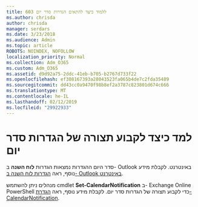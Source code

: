 ```yaml
---
title: 603 ללמוד כיצד להתאים הגדרות סדר יום
ms.author: chrisda
author: chrisda
manager: serdars
ms.date: 3/23/2018
ms.audience: Admin
ms.topic: article
ROBOTS: NOINDEX, NOFOLLOW
localization_priority: Normal
ms.collection: Adm_O365
ms.custom: Adm_O365
ms.assetid: d9d92a75-2ddc-41eb-b705-b2767d733f22
ms.openlocfilehash: ef308167393a28043523fa065b4de7c2fda35489
ms.sourcegitcommit: dd43cc0a9470f98b8ef2a3787c823801d674c666
ms.translationtype: MT
ms.contentlocale: he-IL
ms.lasthandoff: 02/12/2019
ms.locfileid: "29922933"
---
```

# <a name="learn-how-to-configure-agenda-settings"></a>למד כיצד לקבוע תצורה של הגדרות סדר יום

סדר היום ההגדרות נמצאות הגדרות **לוח השנה** ב- Outlook באינטרנט. לקבלת מידע נוסף, ראה [הגדרות לוח השנה ב- Outlook באינטרנט](https://support.office.com/article/12cba5a4-4f95-4d00-bfc3-b694aa67ac8f).
  
מנהלים ניתן להשתמש cmdlet **Set-CalendarNotification** ב- Exchange Online PowerShell כדי לקבוע תצורה של הגדרות סדר יום. לקבלת מידע נוסף, ראה [הגדרת-CalendarNotification](https://technet.microsoft.com/library/dd351284).
  

